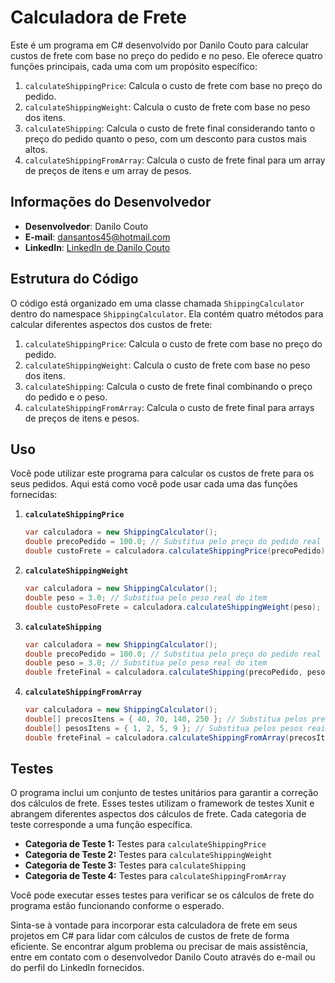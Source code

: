 # Calculadora de Frete

Este é um programa em C# desenvolvido por Danilo Couto para calcular custos de frete com base no preço do pedido e no peso. Ele oferece quatro funções principais, cada uma com um propósito específico:

1. `calculateShippingPrice`: Calcula o custo de frete com base no preço do pedido.
2. `calculateShippingWeight`: Calcula o custo de frete com base no peso dos itens.
3. `calculateShipping`: Calcula o custo de frete final considerando tanto o preço do pedido quanto o peso, com um desconto para custos mais altos.
4. `calculateShippingFromArray`: Calcula o custo de frete final para um array de preços de itens e um array de pesos.

## Informações do Desenvolvedor

- **Desenvolvedor**: Danilo Couto
- **E-mail**: dansantos45@hotmail.com
- **LinkedIn**: [LinkedIn de Danilo Couto](https://www.linkedin.com/in/danilocoutopsantos/)

## Estrutura do Código

O código está organizado em uma classe chamada `ShippingCalculator` dentro do namespace `ShippingCalculator`. Ela contém quatro métodos para calcular diferentes aspectos dos custos de frete:

1. `calculateShippingPrice`: Calcula o custo de frete com base no preço do pedido.
2. `calculateShippingWeight`: Calcula o custo de frete com base no peso dos itens.
3. `calculateShipping`: Calcula o custo de frete final combinando o preço do pedido e o peso.
4. `calculateShippingFromArray`: Calcula o custo de frete final para arrays de preços de itens e pesos.

## Uso

Você pode utilizar este programa para calcular os custos de frete para os seus pedidos. Aqui está como você pode usar cada uma das funções fornecidas:

1. **`calculateShippingPrice`**

   ```csharp
   var calculadora = new ShippingCalculator();
   double precoPedido = 100.0; // Substitua pelo preço do pedido real
   double custoFrete = calculadora.calculateShippingPrice(precoPedido);
   ```

2. **`calculateShippingWeight`**

   ```csharp
   var calculadora = new ShippingCalculator();
   double peso = 3.0; // Substitua pelo peso real do item
   double custoPesoFrete = calculadora.calculateShippingWeight(peso);
   ```

3. **`calculateShipping`**

   ```csharp
   var calculadora = new ShippingCalculator();
   double precoPedido = 100.0; // Substitua pelo preço do pedido real
   double peso = 3.0; // Substitua pelo peso real do item
   double freteFinal = calculadora.calculateShipping(precoPedido, peso);
   ```

4. **`calculateShippingFromArray`**

   ```csharp
   var calculadora = new ShippingCalculator();
   double[] precosItens = { 40, 70, 140, 250 }; // Substitua pelos preços reais dos itens
   double[] pesosItens = { 1, 2, 5, 9 }; // Substitua pelos pesos reais dos itens
   double freteFinal = calculadora.calculateShippingFromArray(precosItens, pesosItens);
   ```

## Testes

O programa inclui um conjunto de testes unitários para garantir a correção dos cálculos de frete. Esses testes utilizam o framework de testes Xunit e abrangem diferentes aspectos dos cálculos de frete. Cada categoria de teste corresponde a uma função específica.

- **Categoria de Teste 1:** Testes para `calculateShippingPrice`
- **Categoria de Teste 2:** Testes para `calculateShippingWeight`
- **Categoria de Teste 3:** Testes para `calculateShipping`
- **Categoria de Teste 4:** Testes para `calculateShippingFromArray`

Você pode executar esses testes para verificar se os cálculos de frete do programa estão funcionando conforme o esperado.

Sinta-se à vontade para incorporar esta calculadora de frete em seus projetos em C# para lidar com cálculos de custos de frete de forma eficiente. Se encontrar algum problema ou precisar de mais assistência, entre em contato com o desenvolvedor Danilo Couto através do e-mail ou do perfil do LinkedIn fornecidos.
